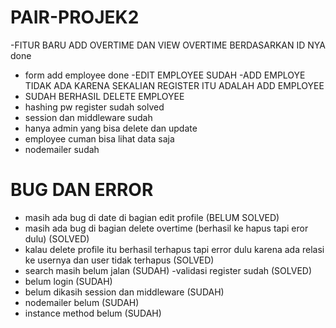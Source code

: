 # PAIR-PROJEK2

-FITUR BARU ADD OVERTIME DAN VIEW OVERTIME BERDASARKAN ID NYA done
- form add employee done
-EDIT EMPLOYEE SUDAH
-ADD EMPLOYE TIDAK ADA KARENA SEKALIAN REGISTER ITU ADALAH ADD EMPLOYEE
- SUDAH BERHASIL DELETE EMPLOYEE
- hashing pw register sudah solved
- session dan middleware sudah
- hanya admin yang bisa delete dan update
- employee cuman bisa lihat data saja
- nodemailer sudah
# BUG DAN ERROR

- masih ada bug di date di bagian edit profile  (BELUM SOLVED)
- masih ada bug di bagian delete overtime (berhasil ke hapus   tapi eror dulu) (SOLVED)
- kalau delete profile itu berhasil terhapus tapi error dulu  karena ada relasi ke usernya dan user tidak terhapus  (SOLVED)
- search masih belum jalan (SUDAH) 
-validasi register sudah (SOLVED)
- belum login (SUDAH)
- belum dikasih session dan middleware (SUDAH)
- nodemailer belum (SUDAH)
- instance method belum (SUDAH)


